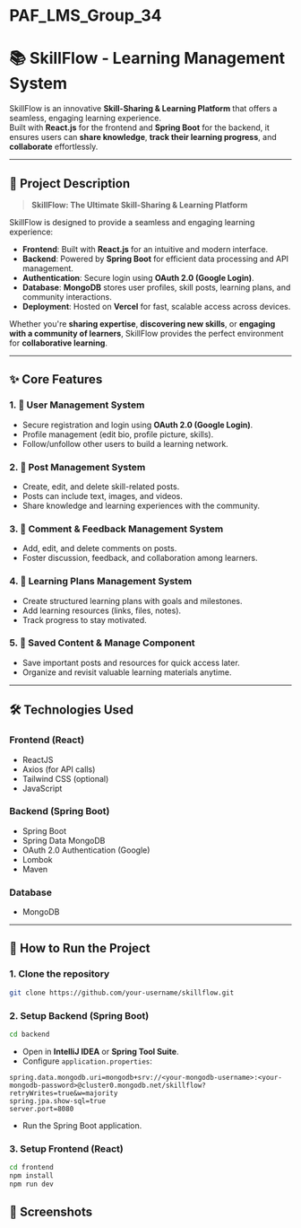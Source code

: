 # PAF_LMS_Group_34

# 📚 SkillFlow - Learning Management System

SkillFlow is an innovative **Skill-Sharing & Learning Platform** that offers a seamless, engaging learning experience.  
Built with **React.js** for the frontend and **Spring Boot** for the backend, it ensures users can **share knowledge**, **track their learning progress**, and **collaborate** effortlessly.

---

## 📄 Project Description

> **SkillFlow: The Ultimate Skill-Sharing & Learning Platform**  

SkillFlow is designed to provide a seamless and engaging learning experience:
- **Frontend**: Built with **React.js** for an intuitive and modern interface.
- **Backend**: Powered by **Spring Boot** for efficient data processing and API management.
- **Authentication**: Secure login using **OAuth 2.0 (Google Login)**.
- **Database**: **MongoDB** stores user profiles, skill posts, learning plans, and community interactions.
- **Deployment**: Hosted on **Vercel** for fast, scalable access across devices.

Whether you're **sharing expertise**, **discovering new skills**, or **engaging with a community of learners**, SkillFlow provides the perfect environment for **collaborative learning**.

---

## ✨ Core Features

### 1. 👤 User Management System
- Secure registration and login using **OAuth 2.0 (Google Login)**.
- Profile management (edit bio, profile picture, skills).
- Follow/unfollow other users to build a learning network.

### 2. 📝 Post Management System
- Create, edit, and delete skill-related posts.
- Posts can include text, images, and videos.
- Share knowledge and learning experiences with the community.

### 3. 💬 Comment & Feedback Management System
- Add, edit, and delete comments on posts.
- Foster discussion, feedback, and collaboration among learners.

### 4. 🎯 Learning Plans Management System
- Create structured learning plans with goals and milestones.
- Add learning resources (links, files, notes).
- Track progress to stay motivated.

### 5. 📌 Saved Content & Manage Component
- Save important posts and resources for quick access later.
- Organize and revisit valuable learning materials anytime.

---

## 🛠 Technologies Used

### Frontend (React)
- ReactJS
- Axios (for API calls)
- Tailwind CSS (optional)
- JavaScript

### Backend (Spring Boot)
- Spring Boot
- Spring Data MongoDB
- OAuth 2.0 Authentication (Google)
- Lombok
- Maven

### Database
- MongoDB

---

## 🚀 How to Run the Project

### 1. Clone the repository
```bash
git clone https://github.com/your-username/skillflow.git
```

### 2. Setup Backend (Spring Boot)
```bash
cd backend
```
- Open in **IntelliJ IDEA** or **Spring Tool Suite**.
- Configure `application.properties`:

```properties
spring.data.mongodb.uri=mongodb+srv://<your-mongodb-username>:<your-mongodb-password>@cluster0.mongodb.net/skillflow?retryWrites=true&w=majority
spring.jpa.show-sql=true
server.port=8080
```
- Run the Spring Boot application.

### 3. Setup Frontend (React)
```bash
cd frontend
npm install
npm run dev
```

## 📸 Screenshots

